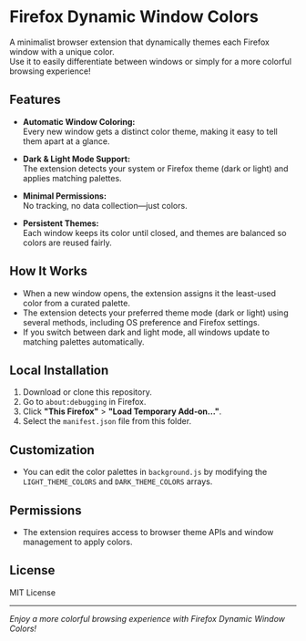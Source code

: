 # Firefox Dynamic Window Colors

A minimalist browser extension that dynamically themes each Firefox window with a unique color.  
Use it to easily differentiate between windows or simply for a more colorful browsing experience!

## Features

- **Automatic Window Coloring:**  
  Every new window gets a distinct color theme, making it easy to tell them apart at a glance.

- **Dark & Light Mode Support:**  
  The extension detects your system or Firefox theme (dark or light) and applies matching palettes.

- **Minimal Permissions:**  
  No tracking, no data collection—just colors.

- **Persistent Themes:**  
  Each window keeps its color until closed, and themes are balanced so colors are reused fairly.

## How It Works

- When a new window opens, the extension assigns it the least-used color from a curated palette.
- The extension detects your preferred theme mode (dark or light) using several methods, including OS preference and Firefox settings.
- If you switch between dark and light mode, all windows update to matching palettes automatically.

## Local Installation

1. Download or clone this repository.
2. Go to `about:debugging` in Firefox.
3. Click **"This Firefox"** > **"Load Temporary Add-on..."**.
4. Select the `manifest.json` file from this folder.

## Customization

- You can edit the color palettes in `background.js` by modifying the `LIGHT_THEME_COLORS` and `DARK_THEME_COLORS` arrays.

## Permissions

- The extension requires access to browser theme APIs and window management to apply colors.

## License

MIT License

---

*Enjoy a more colorful browsing experience with Firefox Dynamic Window Colors!*
